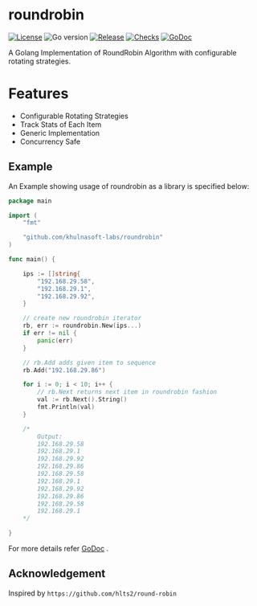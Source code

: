 # roundrobin

[![License](https://img.shields.io/github/license/khulnasoft-labs/roundrobin)](LICENSE.md)
![Go version](https://img.shields.io/github/go-mod/go-version/khulnasoft-labs/roundrobin?filename=go.mod)
[![Release](https://img.shields.io/github/release/khulnasoft-labs/roundrobin)](https://github.com/khulnasoft-labs/roundrobin/releases/)
[![Checks](https://github.com/khulnasoft-labs/roundrobin/actions/workflows/build-test.yml/badge.svg)](https://github.com/khulnasoft-labs/roundrobin/actions/workflows/build-test.yml)
[![GoDoc](https://pkg.go.dev/badge/khulnasoft-labs/roundrobin)](https://pkg.go.dev/github.com/khulnasoft-labs/roundrobin)



A Golang Implementation of RoundRobin Algorithm with configurable rotating strategies.

# Features

- Configurable Rotating Strategies
- Track Stats of Each Item
- Generic Implementation
- Concurrency Safe

## Example

An Example showing usage of roundrobin as a library is specified below:

```go
package main

import (
	"fmt"

	"github.com/khulnasoft-labs/roundrobin"
)

func main() {

	ips := []string{
		"192.168.29.58",
		"192.168.29.1",
		"192.168.29.92",
	}

	// create new roundrobin iterator
	rb, err := roundrobin.New(ips...)
	if err != nil {
		panic(err)
	}

	// rb.Add adds given item to sequence
	rb.Add("192.168.29.86")

	for i := 0; i < 10; i++ {
		// rb.Next returns next item in roundrobin fashion
		val := rb.Next().String()
		fmt.Println(val)
	}

	/*
		Output:
		192.168.29.58
		192.168.29.1
		192.168.29.92
		192.168.29.86
		192.168.29.58
		192.168.29.1
		192.168.29.92
		192.168.29.86
		192.168.29.58
		192.168.29.1
	*/

}

```
For more details refer  [GoDoc](https://pkg.go.dev/github.com/khulnasoft-labs/roundrobin) .

## Acknowledgement

Inspired by `https://github.com/hlts2/round-robin`